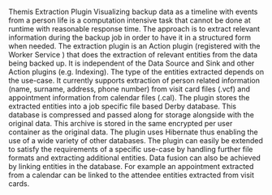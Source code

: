 Themis Extraction Plugin
Visualizing backup data as a timeline with events from a person life is a computation intensive task that cannot be done at runtime with reasonable response time. The approach is to extract relevant information during the backup job in order to have it in a structured form when needed.
The extraction plugin is an Action plugin (registered with the Worker Service ) that does the extraction of relevant entities from the data being backed up.  It is independent of the Data Source and Sink and other Action plugins (e.g. Indexing). The type of the entities extracted depends on the use-case. It currently supports extraction of person related information (name, surname, address, phone number) from visit card files (.vcf) and appointment information from calendar files (.cal). The plugin stores the extracted entities into a job specific file based Derby database. This database is compressed and passed along for storage alongside with the original data. This archive is stored in the same encrypted per user container as the original data.
The plugin uses Hibernate thus enabling the use of a wide variety of other databases. The plugin can easily be extended to satisfy the requirements of a specific use-case by handling further file formats and extracting additional entities. Data fusion can also be achieved by linking entities in the database. For example an appointment extracted from a calendar can be linked to the attendee entities extracted from visit cards.
